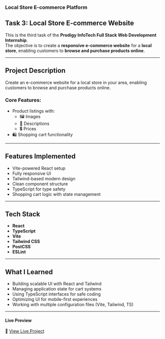 ###  Local Store E-commerce Platform

##  Task 3: Local Store E-commerce Website  
This is the third task of the **Prodigy InfoTech Full Stack Web Development Internship**.  
The objective is to create a **responsive e-commerce website** for a **local store**, enabling customers to **browse and purchase products online**.

---

##  Project Description

Create an e-commerce website for a local store in your area, enabling customers to browse and purchase products online.

###  Core Features:

- Product listings with:
  - 🖼️ Images  
  - 📝 Descriptions  
  - 💲 Prices  
- 🛍️ Shopping cart functionality  


---

##  Features Implemented

-  Vite-powered React setup  
-  Fully responsive UI  
-  Tailwind-based modern design  
-  Clean component structure  
-  TypeScript for type safety  
-  Shopping cart logic with state management

---

##  Tech Stack

- **React**  
- **TypeScript**  
- **Vite**  
- **Tailwind CSS**  
- **PostCSS**  
- **ESLint**

---

##  What I Learned

- Building scalable UI with React and Tailwind  
- Managing application state for cart systems  
- Using TypeScript interfaces for safe coding  
- Optimizing UI for mobile-first experiences  
- Working with multiple configuration files (Vite, Tailwind, TS)

---

####  Live Preview

🔗 [View Live Project](http://localhost:5173/)  
